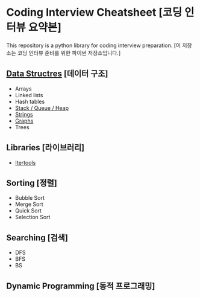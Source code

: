 # Coding Interview Cheatsheet [코딩 인터뷰 요약본]

This repository is a python library for coding interview preparation. [이 저장소는 코딩 인터뷰 준비를 위한 파이썬 저장소입니다.]

## [Data Structres](/Data_Structures) [데이터 구조]

- Arrays
- Linked lists
- Hash tables
- [Stack / Queue / Heap](/Data-Structures/Heap_Stack_Queue)
- [Strings](/Data-Structures/Strings)
- [Graphs](/Data-Structures/Graphs)
- Trees

## Libraries [라이브러리]

- [Itertools](/libraries/Itertools)

## Sorting [정렬]

- Bubble Sort
- Merge Sort
- Quick Sort
- Selection Sort

## Searching [검색]

- DFS
- BFS
- BS

## Dynamic Programming [동적 프로그래밍]
